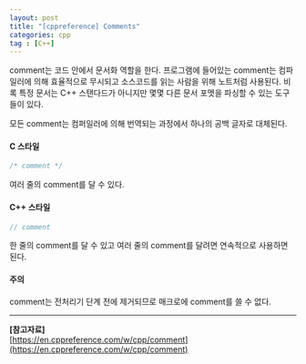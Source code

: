 ```yaml
---
layout: post
title: "[cppreference] Comments"
categories: cpp
tag : [C++]
---
```


comment는 코드 안에서 문서화 역할을 한다. 프로그램에 들어있는 comment는 컴파일러에 의해 효율적으로 무시되고 소스코드를 읽는 사람을 위해 노트처럼 사용된다. 비록 특정 문서는 C++ 스탠다드가 아니지만 몇몇 다른 문서 포멧을 파싱할 수 있는 도구들이 있다.  

모든 comment는 컴퍼일러에 의해 번역되는 과정에서 하나의 공백 글자로 대체된다.  

#### C 스타일 
```c++
/* comment */
```

여러 줄의 comment를 달 수 있다. 

#### C++ 스타일 
```c++
// comment
```

한 줄의 comment를 달 수 있고 여러 줄의 comment를 달려면 연속적으로 사용하면 된다.   

#### 주의 
comment는 전처리기 단계 전에 제거되므로 매크로에 comment를 쓸 수 없다.  


---
**[참고자료]**  
[https://en.cppreference.com/w/cpp/comment](https://en.cppreference.com/w/cpp/comment)